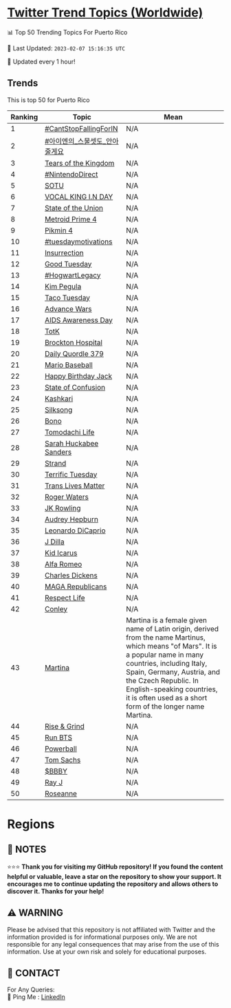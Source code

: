 [Twitter Trend Topics (Worldwide)](https://github.com/ErcinDedeoglu/Twitter-Trend-Topics)
==========


📊 Top 50 Trending Topics For Puerto Rico

📆 Last Updated: `2023-02-07 15:16:35 UTC`

🔧 Updated every 1 hour!


## Trends

This is top 50 for Puerto Rico

| Ranking | Topic | Mean |
| ------- | ------------ | ------------ |
| 1 | [#CantStopFallingForIN](http://twitter.com/search?q=%23CantStopFallingForIN) | N/A |
| 2 | [#아이엔의_스물셋도_안아줄게요](http://twitter.com/search?q=%23%ec%95%84%ec%9d%b4%ec%97%94%ec%9d%98_%ec%8a%a4%eb%ac%bc%ec%85%8b%eb%8f%84_%ec%95%88%ec%95%84%ec%a4%84%ea%b2%8c%ec%9a%94) | N/A |
| 3 | [Tears of the Kingdom](http://twitter.com/search?q=Tears+of+the+Kingdom) | N/A |
| 4 | [#NintendoDirect](http://twitter.com/search?q=%23NintendoDirect) | N/A |
| 5 | [SOTU](http://twitter.com/search?q=SOTU) | N/A |
| 6 | [VOCAL KING I.N DAY](http://twitter.com/search?q=VOCAL+KING+I.N+DAY) | N/A |
| 7 | [State of the Union](http://twitter.com/search?q=State+of+the+Union) | N/A |
| 8 | [Metroid Prime 4](http://twitter.com/search?q=Metroid+Prime+4) | N/A |
| 9 | [Pikmin 4](http://twitter.com/search?q=Pikmin+4) | N/A |
| 10 | [#tuesdaymotivations](http://twitter.com/search?q=%23tuesdaymotivations) | N/A |
| 11 | [Insurrection](http://twitter.com/search?q=Insurrection) | N/A |
| 12 | [Good Tuesday](http://twitter.com/search?q=Good+Tuesday) | N/A |
| 13 | [#HogwartLegacy](http://twitter.com/search?q=%23HogwartLegacy) | N/A |
| 14 | [Kim Pegula](http://twitter.com/search?q=Kim+Pegula) | N/A |
| 15 | [Taco Tuesday](http://twitter.com/search?q=Taco+Tuesday) | N/A |
| 16 | [Advance Wars](http://twitter.com/search?q=Advance+Wars) | N/A |
| 17 | [AIDS Awareness Day](http://twitter.com/search?q=AIDS+Awareness+Day) | N/A |
| 18 | [TotK](http://twitter.com/search?q=TotK) | N/A |
| 19 | [Brockton Hospital](http://twitter.com/search?q=Brockton+Hospital) | N/A |
| 20 | [Daily Quordle 379](http://twitter.com/search?q=Daily+Quordle+379) | N/A |
| 21 | [Mario Baseball](http://twitter.com/search?q=Mario+Baseball) | N/A |
| 22 | [Happy Birthday Jack](http://twitter.com/search?q=Happy+Birthday+Jack) | N/A |
| 23 | [State of Confusion](http://twitter.com/search?q=State+of+Confusion) | N/A |
| 24 | [Kashkari](http://twitter.com/search?q=Kashkari) | N/A |
| 25 | [Silksong](http://twitter.com/search?q=Silksong) | N/A |
| 26 | [Bono](http://twitter.com/search?q=Bono) | N/A |
| 27 | [Tomodachi Life](http://twitter.com/search?q=Tomodachi+Life) | N/A |
| 28 | [Sarah Huckabee Sanders](http://twitter.com/search?q=Sarah+Huckabee+Sanders) | N/A |
| 29 | [Strand](http://twitter.com/search?q=Strand) | N/A |
| 30 | [Terrific Tuesday](http://twitter.com/search?q=Terrific+Tuesday) | N/A |
| 31 | [Trans Lives Matter](http://twitter.com/search?q=Trans+Lives+Matter) | N/A |
| 32 | [Roger Waters](http://twitter.com/search?q=Roger+Waters) | N/A |
| 33 | [JK Rowling](http://twitter.com/search?q=JK+Rowling) | N/A |
| 34 | [Audrey Hepburn](http://twitter.com/search?q=Audrey+Hepburn) | N/A |
| 35 | [Leonardo DiCaprio](http://twitter.com/search?q=Leonardo+DiCaprio) | N/A |
| 36 | [J Dilla](http://twitter.com/search?q=J+Dilla) | N/A |
| 37 | [Kid Icarus](http://twitter.com/search?q=Kid+Icarus) | N/A |
| 38 | [Alfa Romeo](http://twitter.com/search?q=Alfa+Romeo) | N/A |
| 39 | [Charles Dickens](http://twitter.com/search?q=Charles+Dickens) | N/A |
| 40 | [MAGA Republicans](http://twitter.com/search?q=MAGA+Republicans) | N/A |
| 41 | [Respect Life](http://twitter.com/search?q=Respect+Life) | N/A |
| 42 | [Conley](http://twitter.com/search?q=Conley) | N/A |
| 43 | [Martina](http://twitter.com/search?q=Martina) | Martina is a female given name of Latin origin, derived from the name Martinus, which means "of Mars". It is a popular name in many countries, including Italy, Spain, Germany, Austria, and the Czech Republic. In English-speaking countries, it is often used as a short form of the longer name Martina. |
| 44 | [Rise & Grind](http://twitter.com/search?q=Rise+%26+Grind) | N/A |
| 45 | [Run BTS](http://twitter.com/search?q=Run+BTS) | N/A |
| 46 | [Powerball](http://twitter.com/search?q=Powerball) | N/A |
| 47 | [Tom Sachs](http://twitter.com/search?q=Tom+Sachs) | N/A |
| 48 | [$BBBY](http://twitter.com/search?q=%24BBBY) | N/A |
| 49 | [Ray J](http://twitter.com/search?q=Ray+J) | N/A |
| 50 | [Roseanne](http://twitter.com/search?q=Roseanne) | N/A |



# Regions




## 📝 NOTES

⭐⭐⭐ **Thank you for visiting my GitHub repository! If you found the content helpful or valuable, leave a star on the repository to show your support. It encourages me to continue updating the repository and allows others to discover it. Thanks for your help!**


## ⚠️ WARNING

Please be advised that this repository is not affiliated with Twitter and the information provided is for informational purposes only. We are not responsible for any legal consequences that may arise from the use of this information. Use at your own risk and solely for educational purposes.


## 📨 CONTACT

 For Any Queries:  
            🏓 Ping Me : [LinkedIn](https://www.linkedin.com/in/ercindedeoglu/)
